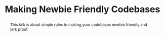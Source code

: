 ---
title: "Making Newbie Friendly Codebases"
speaker: Jerome Hardaway
event: CascadiaJS 2019
tags: ["Culture", "Inclusivity"]
abstract: "This talk is about simple rules to making your codebases newbie friendly and jerk proof."
ytId: 6tSYnCQ5gIo
layout: talk
---